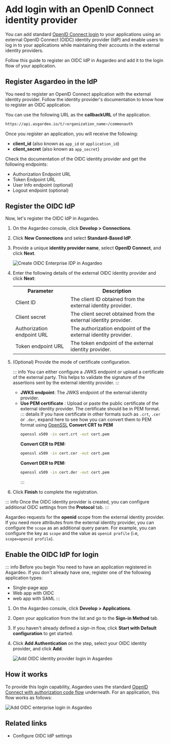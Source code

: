 # Add login with an OpenID Connect identity provider

You can add standard [OpenID Connect login](https://openid.net/specs/openid-connect-core-1_0.html#) to your applications using an external OpenID Connect (OIDC) identity provider (IdP) and enable users to log in to your applications while maintaining their accounts in the external identity providers.

Follow this guide to register an OIDC IdP in Asgardeo and add it to the login flow of your application.

## Register Asgardeo in the IdP

You need to register an OpenID Connect application with the external identity provider. Follow the identity provider's documentation to know how to register an OIDC application.

You can use the following URL as the **callbackURL** of the application. 

```bash no-line-numbers
https://api.asgardeo.io/t/<organization_name>/commonauth
```
Once you register an application, you will receive the following:

- **client_id** (also known as `app_id` or `application_id`)
- **client_secret** (also known as `app_secret`)

Check the documentation of the OIDC identity provider and get the following endpoints:

- Authorization Endpoint URL
- Token Endpoint URL
- User Info endpoint (optional)
- Logout endpoint (optional)

## Register the OIDC IdP

Now, let's register the OIDC IdP in Asgardeo.

1. On the Asgardeo console, click **Develop > Connections**.
2. Click **New Connections** and select **Standard-Based IdP**.
3. Provide a unique **identity provider name**, select **OpenID Connect**, and click **Next**.

   <img :src="$withBase('/assets/img/guides/idp/oidc-enterprise-idp/create-oidc-enterprise-idp-wizard.png')" alt="Create OIDC Enterprise IDP in Asgardeo"> 

4. Enter the following details of the external OIDC identity provider and click **Next**:    

    <table>
        <tr>
            <th>Parameter</th>
            <th>Description</th>
        </tr>
        <tr>
            <td>Client ID</td>
            <td>The client ID obtained from the external identity provider.</td>
        </tr>
        <tr>
            <td>Client secret</td>
            <td>The client secret obtained from the external identity provider.</td>
        </tr>
        <tr>
            <td>Authorization endpoint URL</td>
            <td>The authorization endpoint of the external identity provider.</td>
        </tr>
        <tr>
            <td>Token endpoint URL</td>
            <td>The token endpoint of the external identity provider.</td>
        </tr>
    </table>

5. (Optional) Provide the mode of certificate configuration.
    
    ::: info
    You can either configure a JWKS endpoint or upload a certificate of the external party. This helps to validate the signature of the assertions sent by the external identity provider.
    :::

    -  **JWKS endpoint**: The JWKS endpoint of the external identity provider.
    -  **Use PEM certificate** : Upload or paste the public certificate of the external identity provider. The certificate should be in PEM format.  
        ::: details If you have certificate in other formats such as `.crt`, `.cer` or `.der`, expand here to see how you can convert them to PEM format using <a href="https://www.openssl.org/" target="_blank">OpenSSL</a>
         **Convert CRT to PEM**
         ```bash no-line-numbers
         openssl x509 -in cert.crt -out cert.pem
         ``` 
        **Convert CER to PEM:**
         ```bash no-line-numbers
         openssl x509 -in cert.cer -out cert.pem
         ```  
        **Convert DER to PEM:**
          ```bash no-line-numbers
          openssl x509 -in cert.der -out cert.pem
         ```
        :::     

6. Click **Finish** to complete the registration.

::: info
Once the OIDC identity provider is created, you can configure <a :href="$withBase('/references/idp-settings/oidc-settings-for-idp/#additional-settings')">additional OIDC settings</a> from the **Protocol** tab.
:::

Asgardeo requests for the **openid** scope from the external identity provider. If you need more attributes from the external identity provider, you can configure the `scope` as an <a :href="$withBase('/references/idp-settings/oidc-settings-for-idp/#additional-query-parameters')">additional query param</a>.   For example, you can configure the key as `scope` and the value as `openid profile` (i.e, `scope=openid profile`).
      
## Enable the OIDC IdP for login

::: info Before you begin
You need to have an application registered in Asgardeo. If you don't already have one, register one of the following application types:

-   <a :href="$withBase('/guides/applications/register-single-page-app/')">Single-page app</a>
-   <a :href="$withBase('/guides/applications/register-oidc-web-app/')">Web app with OIDC</a>
-   <a :href="$withBase('/guides/applications/register-saml-web-app/')">web app with SAML</a>
:::

1. On the Asgardeo console, click **Develop > Applications**.
2. Open your application from the list and go to the **Sign-in Method** tab.
3. If you haven't already defined a sign-in flow, click **Start with Default configuration** to get started.
4. Click **Add Authentication** on the step, select your OIDC identity provider, and click **Add**.

    <img :src="$withBase('/assets/img/guides/idp/oidc-enterprise-idp/enable-oidc-enterprise-login-with-basic.png')" alt="Add OIDC identity provider login in Asgardeo">

## How it works

To provide this login capability, Asgardeo uses the standard [OpenID Connect with authorization code flow](https://openid.net/specs/openid-connect-core-1_0.html#CodeFlowSteps) underneath. For an application, this flow works as follows:

<img class="borderless-img" :src="$withBase('/assets/img/guides/idp/oidc-enterprise-idp/oidc-enterprise-login-flow.png')" alt="Add OIDC enterprise login in Asgardeo">

## Related links

- <a :href="$withBase('/references/idp-settings/oidc-settings-for-idp/')">Configure OIDC IdP settings</a>
